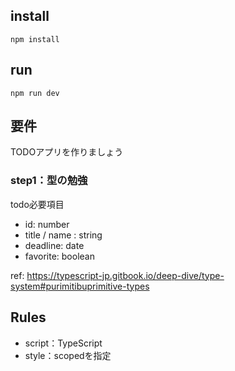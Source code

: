 ## install

```shell
npm install
```

## run
`npm run dev`

## 要件
TODOアプリを作りましょう

### step1：型の勉強

todo必要項目
- id: number
- title / name : string
- deadline: date
- favorite: boolean

ref: https://typescript-jp.gitbook.io/deep-dive/type-system#purimitibuprimitive-types

## Rules

- script：TypeScript
- style：scopedを指定